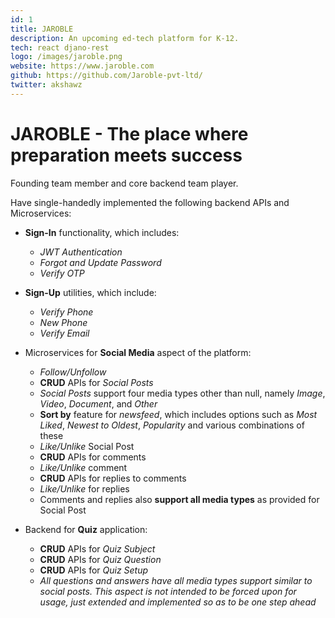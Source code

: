 ```yaml
---
id: 1
title: JAROBLE
description: An upcoming ed-tech platform for K-12.
tech: react djano-rest
logo: /images/jaroble.png
website: https://www.jaroble.com
github: https://github.com/Jaroble-pvt-ltd/
twitter: akshawz
---
```


# JAROBLE - The place where preparation meets success

Founding team member and core backend team player.

Have single-handedly implemented the following backend APIs and Microservices:

- **Sign-In** functionality, which includes:
    - *JWT Authentication*
    - *Forgot and Update Password*
    - *Verify OTP*

- **Sign-Up** utilities, which include:
    - *Verify Phone*
    - *New Phone*
    - *Verify Email*

- Microservices for **Social Media** aspect of the platform:
    - *Follow/Unfollow*
    - **CRUD** APIs for *Social Posts*
    - *Social Posts* support four media types other than null, namely *Image*, *Video*, *Document*, and *Other*
    - **Sort by** feature for *newsfeed*, which includes options such as *Most Liked*, *Newest to Oldest*, *Popularity* and various combinations of these
    - *Like/Unlike* Social Post
    - **CRUD** APIs for comments
    - *Like/Unlike* comment
    - **CRUD** APIs for replies to comments
    - *Like/Unlike* for replies
    - Comments and replies also **support all media types** as provided for Social Post

- Backend for **Quiz** application:
    - **CRUD** APIs for *Quiz Subject*
    - **CRUD** APIs for *Quiz Question*
    - **CRUD** APIs for *Quiz Setup*
    - *All questions and answers have all media types support similar to social posts. This aspect is not intended to be forced upon for usage, just extended and implemented so as to be one step ahead*